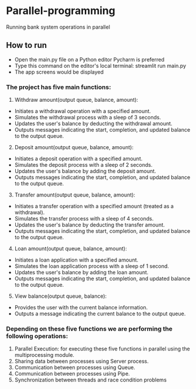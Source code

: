 # Parallel-programming
Running bank system operations in parallel

 ## How to run
- Open the main.py file on a Python editor Pycharm is preferred
- Type this command on the editor's local terminal: streamlit run main.py
- The app screens would be displayed 

### The project has five main functions:
1. Withdraw amount(output queue, balance, amount):
- Initiates a withdrawal operation with a specified amount.
- Simulates the withdrawal process with a sleep of 3 seconds.
- Updates the user's balance by deducting the withdrawal amount.
- Outputs messages indicating the start, completion, and updated balance to the output queue.

2. Deposit amount(output queue, balance, amount):
- Initiates a deposit operation with a specified amount.
- Simulates the deposit process with a sleep of 2 seconds.
- Updates the user's balance by adding the deposit amount.
- Outputs messages indicating the start, completion, and updated balance to the output queue.

3. Transfer amount(output queue, balance, amount):
- Initiates a transfer operation with a specified amount (treated as a withdrawal).
- Simulates the transfer process with a sleep of 4 seconds.
- Updates the user's balance by deducting the transfer amount.
- Outputs messages indicating the start, completion, and updated balance to the output queue.

4. Loan amount(output queue, balance, amount):
- Initiates a loan application with a specified amount.
- Simulates the loan application process with a sleep of 1 second.
- Updates the user's balance by adding the loan amount.
- Outputs messages indicating the start, completion, and updated balance to the output queue.

5. View balance(output queue, balance):
- Provides the user with the current balance information.
- Outputs a message indicating the current balance to the output queue.


### Depending on these five functions we are performing the following operations:
1. Parallel Execution: for executing these five functions in parallel using the multiprocessing module.
2. Sharing data between processes using Server process.
3. Communication between processes using Queue.
4. Communication between processes using Pipe.
5. Synchronization between threads and race condition problems
